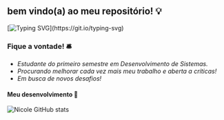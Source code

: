 ## bem vindo(a) ao meu repositório! 💡
[![Typing SVG](https://readme-typing-svg.demolab.com?font=Fira+Code&pause=1000&color=F7671D&background=FF822000&center=true&vCenter=true&width=435&lines=Hello%2C+i'm+nico!)](https://git.io/typing-svg)
### Fique a vontade! 🛎️
- _Estudante do primeiro semestre em Desenvolvimento de Sistemas._
- _Procurando melhorar cada vez mais meu trabalho e aberta a críticas!_
- _Em busca de novos desafios!_

#### Meu desenvolvimento 💛
![Nicole GitHub stats](https://github-readme-stats.vercel.app/api?username=nicanico&show_icons=true&title_color=ff8247&text_color=ff8c00&icon_color=cc7000&border_color=ed9121&bg_color=f7d0a1)
